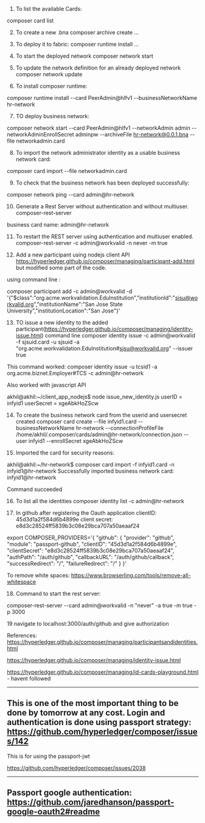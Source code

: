 1. To list the available Cards:

composer card list

2. To create a new .bna
composer archive create ...

3. To deploy it to fabric:
composer runtime install ...

4. To start the deployed network
composer network start 


5. To update the network definition for an already deployed network
composer network update

6. To install composer runtime:

composer runtime install --card PeerAdmin@hlfv1 --businessNetworkName hr-network


7. TO deploy business network:

composer network start --card PeerAdmin@hlfv1 --networkAdmin admin --networkAdminEnrollSecret adminpw --archiveFile hr-network@0.0.1.bna --file networkadmin.card

8. To import the network administrator identity as a usable business network card:

composer card import --file networkadmin.card

9. To check that the business network has been deployed successfully:

composer network ping --card admin@hr-network

10. Generate a Rest Server without authentication and without multiuser.
composer-rest-server

business card name: admin@hr-network

11. To restart the REST server using authentication and multiuser enabled.
composer-rest-server -c admin@workvalid -n never -m true

12. Add a new participant using nodejs client API
https://hyperledger.github.io/composer/managing/participant-add.html
but modified some part of the code.

using command line :

composer participant add -c admin@workvalid -d '{"$class":"org.acme.workvalidation.EduInstitution","institutionId":"sjsu@workvalid.org","institutionName":"San Jose State University","institutionLocation":"San Jose"}'


13. TO issue a new identity to the added participant(https://hyperledger.github.io/composer/managing/identity-issue.html)
command line
composer identity issue -c admin@workvalid -f sjsuid.card -u sjsuid -a "org.acme.workvalidation.EduInstitution#sjsu@workvalid.org" --issuer true

This command worked:
composer identity issue -u tcsid1 -a org.acme.biznet.Employer#TCS -c admin@hr-network

Also worked with javascript API

akhil@akhil:~/client_app_nodejs$ node issue_new_identity.js 
userID = infyid1
userSecret = xgeAbkHoZScw

14. To create the business network card from the userid and usersecret created
composer card create --file infyid1.card --businessNetworkName hr-network --connectionProfileFile /home/akhil/.composer/cards/admin@hr-network/connection.json --user infyid1 --enrollSecret xgeAbkHoZScw

15. Imported the card for security reasons:

akhil@akhil:~/hr-network$ composer card import -f infyid1.card -n infyid1@hr-network
Successfully imported business network card: infyid1@hr-network

Command succeeded


16. To list all the identities
composer identity list -c admin@hr-network


17. In github after registering the Oauth application
clientID:
45d3d1a2f584d6b4899e
client secret: 
e8d3c28524ff5839b3c08e29bca707a50aeaaf24


export COMPOSER_PROVIDERS='{
  "github": {
    "provider": "github",
    "module": "passport-github",
    "clientID": "45d3d1a2f584d6b4899e",
    "clientSecret": "e8d3c28524ff5839b3c08e29bca707a50aeaaf24",
    "authPath": "/auth/github",
    "callbackURL": "/auth/github/callback",
    "successRedirect": "/",
    "failureRedirect": "/"
  }
}'

To remove white spaces:
https://www.browserling.com/tools/remove-all-whitespace

18. Command to start the rest server:

composer-rest-server --card admin@workvalid -n "never" -a true -m true -p 3000

19 navigate to localhost:3000/auth/github and give authorization




References:
https://hyperledger.github.io/composer/managing/participantsandidentities.html

https://hyperledger.github.io/composer/managing/identity-issue.html

https://hyperledger.github.io/composer/managing/id-cards-playground.html - havent followed

------------------------------------------------------------------------------------------
This is one of the most important thing to be done by tomorrow at any cost.
Login and authentication is done using passport strategy:
https://github.com/hyperledger/composer/issues/142
-------------------------------------------------------------------------------------------

This is for using the passport-jwt

https://github.com/hyperledger/composer/issues/2038

-------------------------------------------------------------------------------------------
Passport google authentication:
https://github.com/jaredhanson/passport-google-oauth2#readme
-------------------------------------------------------------------------------------------
